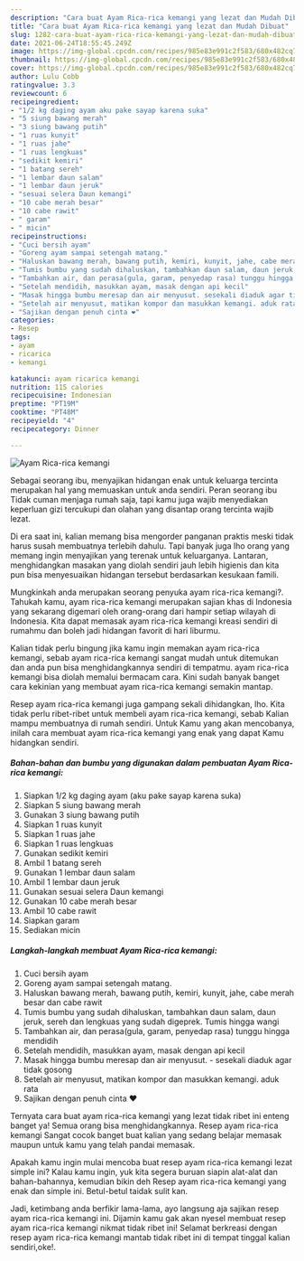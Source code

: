 ```yaml
---
description: "Cara buat Ayam Rica-rica kemangi yang lezat dan Mudah Dibuat"
title: "Cara buat Ayam Rica-rica kemangi yang lezat dan Mudah Dibuat"
slug: 1282-cara-buat-ayam-rica-rica-kemangi-yang-lezat-dan-mudah-dibuat
date: 2021-06-24T18:55:45.249Z
image: https://img-global.cpcdn.com/recipes/985e83e991c2f583/680x482cq70/ayam-rica-rica-kemangi-foto-resep-utama.jpg
thumbnail: https://img-global.cpcdn.com/recipes/985e83e991c2f583/680x482cq70/ayam-rica-rica-kemangi-foto-resep-utama.jpg
cover: https://img-global.cpcdn.com/recipes/985e83e991c2f583/680x482cq70/ayam-rica-rica-kemangi-foto-resep-utama.jpg
author: Lulu Cobb
ratingvalue: 3.3
reviewcount: 6
recipeingredient:
- "1/2 kg daging ayam aku pake sayap karena suka"
- "5 siung bawang merah"
- "3 siung bawang putih"
- "1 ruas kunyit"
- "1 ruas jahe"
- "1 ruas lengkuas"
- "sedikit kemiri"
- "1 batang sereh"
- "1 lembar daun salam"
- "1 lembar daun jeruk"
- "sesuai selera Daun kemangi"
- "10 cabe merah besar"
- "10 cabe rawit"
- " garam"
- " micin"
recipeinstructions:
- "Cuci bersih ayam"
- "Goreng ayam sampai setengah matang."
- "Haluskan bawang merah, bawang putih, kemiri, kunyit, jahe, cabe merah besar dan cabe rawit"
- "Tumis bumbu yang sudah dihaluskan, tambahkan daun salam, daun jeruk, sereh dan lengkuas yang sudah digeprek. Tumis hingga wangi"
- "Tambahkan air, dan perasa(gula, garam, penyedap rasa) tunggu hingga mendidih"
- "Setelah mendidih, masukkan ayam, masak dengan api kecil"
- "Masak hingga bumbu meresap dan air menyusut. sesekali diaduk agar tidak gosong"
- "Setelah air menyusut, matikan kompor dan masukkan kemangi. aduk rata"
- "Sajikan dengan penuh cinta ❤️"
categories:
- Resep
tags:
- ayam
- ricarica
- kemangi

katakunci: ayam ricarica kemangi 
nutrition: 115 calories
recipecuisine: Indonesian
preptime: "PT19M"
cooktime: "PT48M"
recipeyield: "4"
recipecategory: Dinner

---
```



![Ayam Rica-rica kemangi](https://img-global.cpcdn.com/recipes/985e83e991c2f583/680x482cq70/ayam-rica-rica-kemangi-foto-resep-utama.jpg)

Sebagai seorang ibu, menyajikan hidangan enak untuk keluarga tercinta merupakan hal yang memuaskan untuk anda sendiri. Peran seorang ibu Tidak cuman menjaga rumah saja, tapi kamu juga wajib menyediakan keperluan gizi tercukupi dan olahan yang disantap orang tercinta wajib lezat.

Di era  saat ini, kalian memang bisa mengorder panganan praktis meski tidak harus susah membuatnya terlebih dahulu. Tapi banyak juga lho orang yang memang ingin menyajikan yang terenak untuk keluarganya. Lantaran, menghidangkan masakan yang diolah sendiri jauh lebih higienis dan kita pun bisa menyesuaikan hidangan tersebut berdasarkan kesukaan famili. 



Mungkinkah anda merupakan seorang penyuka ayam rica-rica kemangi?. Tahukah kamu, ayam rica-rica kemangi merupakan sajian khas di Indonesia yang sekarang digemari oleh orang-orang dari hampir setiap wilayah di Indonesia. Kita dapat memasak ayam rica-rica kemangi kreasi sendiri di rumahmu dan boleh jadi hidangan favorit di hari liburmu.

Kalian tidak perlu bingung jika kamu ingin memakan ayam rica-rica kemangi, sebab ayam rica-rica kemangi sangat mudah untuk ditemukan dan anda pun bisa menghidangkannya sendiri di tempatmu. ayam rica-rica kemangi bisa diolah memalui bermacam cara. Kini sudah banyak banget cara kekinian yang membuat ayam rica-rica kemangi semakin mantap.

Resep ayam rica-rica kemangi juga gampang sekali dihidangkan, lho. Kita tidak perlu ribet-ribet untuk membeli ayam rica-rica kemangi, sebab Kalian mampu membuatnya di rumah sendiri. Untuk Kamu yang akan mencobanya, inilah cara membuat ayam rica-rica kemangi yang enak yang dapat Kamu hidangkan sendiri.

<!--inarticleads1-->

##### Bahan-bahan dan bumbu yang digunakan dalam pembuatan Ayam Rica-rica kemangi:

1. Siapkan 1/2 kg daging ayam (aku pake sayap karena suka)
1. Siapkan 5 siung bawang merah
1. Gunakan 3 siung bawang putih
1. Siapkan 1 ruas kunyit
1. Siapkan 1 ruas jahe
1. Siapkan 1 ruas lengkuas
1. Gunakan sedikit kemiri
1. Ambil 1 batang sereh
1. Gunakan 1 lembar daun salam
1. Ambil 1 lembar daun jeruk
1. Gunakan sesuai selera Daun kemangi
1. Gunakan 10 cabe merah besar
1. Ambil 10 cabe rawit
1. Siapkan  garam
1. Sediakan  micin




<!--inarticleads2-->

##### Langkah-langkah membuat Ayam Rica-rica kemangi:

1. Cuci bersih ayam
1. Goreng ayam sampai setengah matang.
1. Haluskan bawang merah, bawang putih, kemiri, kunyit, jahe, cabe merah besar dan cabe rawit
1. Tumis bumbu yang sudah dihaluskan, tambahkan daun salam, daun jeruk, sereh dan lengkuas yang sudah digeprek. Tumis hingga wangi
1. Tambahkan air, dan perasa(gula, garam, penyedap rasa) tunggu hingga mendidih
1. Setelah mendidih, masukkan ayam, masak dengan api kecil
1. Masak hingga bumbu meresap dan air menyusut. - sesekali diaduk agar tidak gosong
1. Setelah air menyusut, matikan kompor dan masukkan kemangi. aduk rata
1. Sajikan dengan penuh cinta ❤️




Ternyata cara buat ayam rica-rica kemangi yang lezat tidak ribet ini enteng banget ya! Semua orang bisa menghidangkannya. Resep ayam rica-rica kemangi Sangat cocok banget buat kalian yang sedang belajar memasak maupun untuk kamu yang telah pandai memasak.

Apakah kamu ingin mulai mencoba buat resep ayam rica-rica kemangi lezat simple ini? Kalau kamu ingin, yuk kita segera buruan siapin alat-alat dan bahan-bahannya, kemudian bikin deh Resep ayam rica-rica kemangi yang enak dan simple ini. Betul-betul taidak sulit kan. 

Jadi, ketimbang anda berfikir lama-lama, ayo langsung aja sajikan resep ayam rica-rica kemangi ini. Dijamin kamu gak akan nyesel membuat resep ayam rica-rica kemangi nikmat tidak ribet ini! Selamat berkreasi dengan resep ayam rica-rica kemangi mantab tidak ribet ini di tempat tinggal kalian sendiri,oke!.

